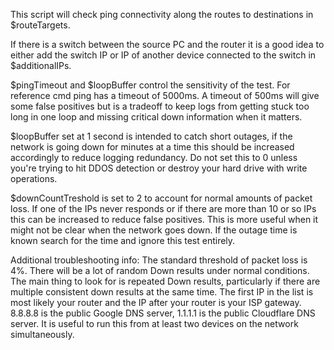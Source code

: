 This script will check ping connectivity along the routes to destinations in $routeTargets. 

If there is a switch between the source PC and the router it is a good idea to either add the switch IP or IP of another device connected to the switch in $additionalIPs.

$pingTimeout and $loopBuffer control the sensitivity of the test. For reference cmd ping has a timeout of 5000ms. A timeout of 500ms will give some false positives but is a tradeoff to keep logs from getting stuck too long in one loop and missing critical down information when it matters. 

$loopBuffer set at 1 second is intended to catch short outages, if the network is going down for minutes at a time this should be increased accordingly to reduce logging redundancy. Do not set this to 0 unless you're trying to hit DDOS detection or destroy your hard drive with write operations.

$downCountTreshold is set to 2 to account for normal amounts of packet loss. If one of the IPs never responds or if there are more than 10 or so IPs this can be increased to reduce false positives. This is more useful when it might not be clear when the network goes down. If the outage time is known search for the time and ignore this test entirely.

Additional troubleshooting info:
The standard threshold of packet loss is 4%. There will be a lot of random Down results under normal conditions. The main thing to look for is repeated Down results, particularly if there are multiple consistent down results at the same time.
The first IP in the list is most likely your router and the IP after your router is your ISP gateway.
8.8.8.8 is the public Google DNS server, 1.1.1.1 is the public Cloudflare DNS server.
It is useful to run this from at least two devices on the network simultaneously.

